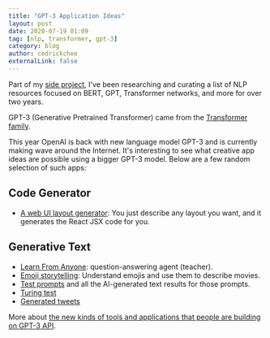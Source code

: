 ```yaml
---
title: "GPT-3 Application Ideas"
layout: post
date: 2020-07-19 01:09
tag: [nlp, transformer, gpt-3]
category: blog
author: cedrickchee
externalLink: false
---
```


Part of my [side project](https://github.com/cedrickchee/awesome-bert-nlp), I've been researching and curating a list of NLP resources focused on BERT, GPT, Transformer networks, and more for over two years.

GPT-3 (Generative Pretrained Transformer) came from the [Transformer family](https://lilianweng.github.io/lil-log/2020/04/07/the-transformer-family.html).

This year OpenAI is back with new language model GPT-3 and is currently making wave around the Internet. It's interesting to see what creative app ideas are possible using a bigger GPT-3 model. Below are a few random selection of such apps:

## Code Generator

- [A web UI layout generator](https://twitter.com/sharifshameem/status/1282676454690451457): You just describe any layout you want, and it generates the React JSX code for you.

## Generative Text

- [Learn From Anyone](https://twitter.com/dan_abramov/status/1284177056507613187): question-answering agent (teacher).
- [Emoji storytelling](https://andrewmayneblog.wordpress.com/2020/06/24/open-ai-alchemy-emoji-storytelling/): Understand emojis and use them to describe movies.
- [Test prompts](https://twitter.com/minimaxir/status/1275453101768470530) and all the AI-generated text results for those prompts.
- [Turing test](http://lacker.io/ai/2020/07/06/giving-gpt-3-a-turing-test.html)
- [Generated tweets](https://twitter.com/an_open_mind/status/1284487376312709120)

More about [the new kinds of tools and applications that people are building on GPT-3 API](https://twitter.com/gdb/status/1284144873512173570).
